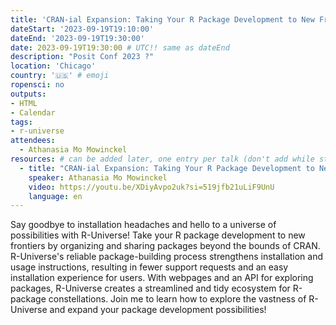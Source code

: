```yaml
---
title: 'CRAN-ial Expansion: Taking Your R Package Development to New Frontiers with R-Universe'
dateStart: '2023-09-19T19:10:00'
dateEnd: '2023-09-19T19:30:00'
date: 2023-09-19T19:30:00 # UTC!! same as dateEnd
description: "Posit Conf 2023 ?"
location: 'Chicago'
country: '🇺🇸' # emoji
ropensci: no
outputs: 
- HTML
- Calendar 
tags: 
- r-universe
attendees:
  - Athanasia Mo Mowinckel
resources: # can be added later, one entry per talk (don't add while still empty, add once there are resources)
  - title: "CRAN-ial Expansion: Taking Your R Package Development to New Frontiers with R-Universe"
    speaker: Athanasia Mo Mowinckel
    video: https://youtu.be/XDiyAvpo2uk?si=519jfb21uLiF9UnU
    language: en
---
```


Say goodbye to installation headaches and hello to a universe of possibilities with R-Universe! Take your R package development to new frontiers by organizing and sharing packages beyond the bounds of CRAN. R-Universe's reliable package-building process strengthens installation and usage instructions, resulting in fewer support requests and an easy installation experience for users. With webpages and an API for exploring packages, R-Universe creates a streamlined and tidy ecosystem for R-package constellations. Join me to learn how to explore the vastness of R-Universe and expand your package development possibilities!
